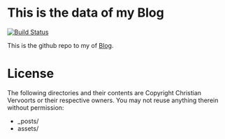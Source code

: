 # This is the data of my Blog

[![Build Status](https://travis-ci.org/sangyye/uberblock.svg?branch=master)](https://travis-ci.org/sangyye/uberblock)

This is the github repo to my of [Blog](http://uberblock.de).

# License

The following directories and their contents are Copyright Christian 
Vervoorts or their respective owners. You may not reuse anything 
therein without permission:

 - _posts/
 - assets/

